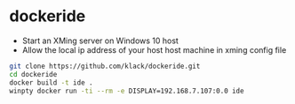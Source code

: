# dockeride
* Start an XMing server on Windows 10 host
* Allow the local ip address of your host host machine in xming config file

```bash
git clone https://github.com/klack/dockeride.git  
cd dockeride  
docker build -t ide .    
winpty docker run -ti --rm -e DISPLAY=192.168.7.107:0.0 ide  
```
